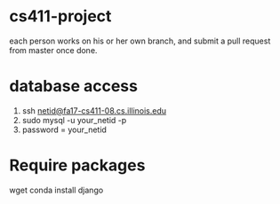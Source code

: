 # cs411-project
each person works on his or her own branch, and submit a pull request from master once done.

# database access
1. ssh netid@fa17-cs411-08.cs.illinois.edu
2. sudo mysql -u your_netid -p
3. password = your_netid

# Require packages
wget 
conda install django
